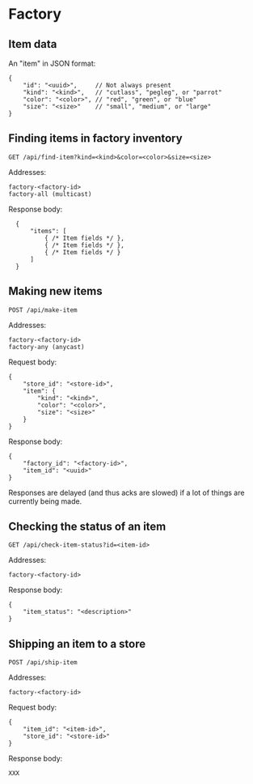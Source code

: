 # Factory

## Item data

An "item" in JSON format:

    {
        "id": "<uuid>",     // Not always present
        "kind": "<kind>",   // "cutlass", "pegleg", or "parrot"
        "color": "<color>", // "red", "green", or "blue"
        "size": "<size>"    // "small", "medium", or "large"
    }

## Finding items in factory inventory

    GET /api/find-item?kind=<kind>&color=<color>&size=<size>

Addresses:

    factory-<factory-id>
    factory-all (multicast)

Response body:

      {
          "items": [
              { /* Item fields */ },
              { /* Item fields */ },
              { /* Item fields */ }
          ]
      }

## Making new items

    POST /api/make-item

Addresses:

    factory-<factory-id>
    factory-any (anycast)

Request body:

    {
        "store_id": "<store-id>",
        "item": {
            "kind": "<kind>",
            "color": "<color>",
            "size": "<size>"
        }
    }

Response body:

    {
        "factory_id": "<factory-id>",
        "item_id": "<uuid>"
    }

Responses are delayed (and thus acks are slowed) if a lot of things
are currently being made.

## Checking the status of an item

    GET /api/check-item-status?id=<item-id>

Addresses:

    factory-<factory-id>

Response body:

    {
        "item_status": "<description>"
    }

## Shipping an item to a store

    POST /api/ship-item

Addresses:

    factory-<factory-id>

Request body:

    {
        "item_id": "<item-id>",
        "store_id": "<store-id>"
    }

Response body:

    XXX
